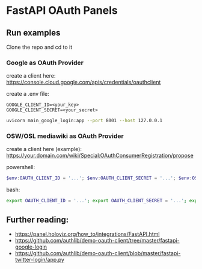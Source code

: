 # FastAPI OAuth Panels

## Run examples
Clone the repo and cd to it

### Google as OAuth Provider
create a client here: https://console.cloud.google.com/apis/credentials/oauthclient

create a .env file:
```env
GOOGLE_CLIENT_ID=<your_key>
GOOGLE_CLIENT_SECRET=<your_secret>
```

```bash
uvicorn main_google_login:app --port 8001 --host 127.0.0.1
```

### OSW/OSL mediawiki as OAuth Provider
create a client here (example): https://your.domain.com/wiki/Special:OAuthConsumerRegistration/propose

powershell:
```powershell
$env:OAUTH_CLIENT_ID = '...'; $env:OAUTH_CLIENT_SECRET = '...'; $env:OSW_SERVER = 'https://your.domain.com'; $env:APP_HOST = 'localhost'; $env:APP_PORT = '5454'; uvicorn main_osw_login:app --port 5454 --host 'localhost'
```

bash:
```bash
export OAUTH_CLIENT_ID = '...'; export OAUTH_CLIENT_SECRET = '...'; export OSW_SERVER = 'https://your.domain.com'; export APP_HOST = 'localhost'; export APP_PORT = '5454'; uvicorn main_osw_login:app --port 5454 --host 'localhost'
```

## Further reading:

* https://panel.holoviz.org/how_to/integrations/FastAPI.html
* https://github.com/authlib/demo-oauth-client/tree/master/fastapi-google-login
* https://github.com/authlib/demo-oauth-client/blob/master/fastapi-twitter-login/app.py